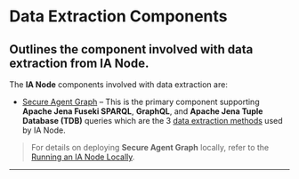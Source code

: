 # Data Extraction Components
## Outlines the component involved with data extraction from IA Node.

The **IA Node** components involved with data extraction are:  
- [Secure Agent Graph](https://github.com/National-Digital-Twin/secure-agent-graph) – This is the primary component supporting **Apache Jena Fuseki SPARQL**, **GraphQL**, and **Apache Jena Tuple Database (TDB)** queries which are the 3 [data extraction methods](https://github.com/National-Digital-Twin/integration-architecture-documentation/blob/main/DeveloperDocumentation/IANode/data-extraction-methods.md#data-extraction-methods) used by IA Node.  

> For details on deploying **Secure Agent Graph** locally, refer to the [Running an IA Node Locally](../Deployment/DeploymentLocal.md).  

---
